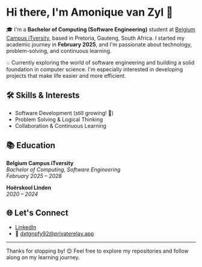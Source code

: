  # Hi there, I'm Amonique van Zyl 👋

🎓 I'm a **Bachelor of Computing (Software Engineering)** student at [Belgium Campus iTversity](https://www.belgiumcampus.ac.za/), based in Pretoria, Gauteng, South Africa. I started my academic journey in **February 2025**, and I'm passionate about technology, problem-solving, and continuous learning.

💡 Currently exploring the world of software engineering and building a solid foundation in computer science. I'm especially interested in developing projects that make life easier and more efficient.

## 🛠️ Skills & Interests
- Software Development (still growing! 🌱)
- Problem Solving & Logical Thinking
- Collaboration & Continuous Learning

## 📚 Education
**Belgium Campus iTversity**  
*Bachelor of Computing, Software Engineering*  
_February 2025 – 2028_  

**Hoërskool Linden**  
_2020 – 2024_

## 🌐 Let's Connect
- [LinkedIn](https://www.linkedin.com/in/amonique-van-zyl-938954333)
- 📧 dxtgnpfy92@privaterelay.app

---

Thanks for stopping by! 😊 Feel free to explore my repositories and follow along on my learning journey.


<!--
**amivz/amivz** is a ✨ _special_ ✨ repository because its `README.md` (this file) appears on your GitHub profile.

Here are some ideas to get you started:

- 🔭 I’m currently working on ...
- 🌱 I’m currently learning ...
- 👯 I’m looking to collaborate on ...
- 🤔 I’m looking for help with ...
- 💬 Ask me about ...
- 📫 How to reach me: ...
- 😄 Pronouns: ...
- ⚡ Fun fact: ...
-->

